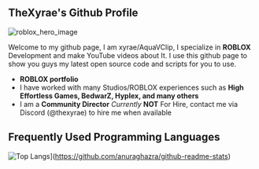 ## TheXyrae's Github Profile

![roblox_hero_image](https://github.com/Roblox/.github/assets/47404136/6ebbf1f8-5ba8-4213-8d11-55c32c737df7)

Welcome to my github page, I am xyrae/AquaVClip, I specialize in **ROBLOX** Development and make YouTube videos about It. 
I use this github page to show you guys my latest open source code and scripts for you to use. 

- **ROBLOX portfolio**
 - I have worked with many Studios/ROBLOX experiences such as **High Effortless Games, BedwarZ, Hyplex, and many others**
 - I am a **Community Director** *Currently* **NOT** For Hire, contact me via Discord (@thexyrae) to hire me when available

## Frequently Used Programming Languages
![Top Langs](https://github-readme-stats.vercel.app/api/top-langs/?username=realaquavclip&langs_count=8&theme=radical)](https://github.com/anuraghazra/github-readme-stats)
